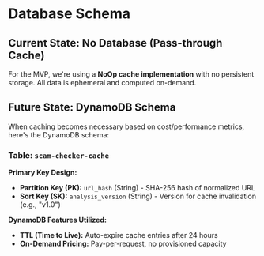 # Database Schema

## Current State: No Database (Pass-through Cache)

For the MVP, we're using a **NoOp cache implementation** with no persistent storage. All data is ephemeral and computed on-demand.

## Future State: DynamoDB Schema

When caching becomes necessary based on cost/performance metrics, here's the DynamoDB schema:

### Table: `scam-checker-cache`

**Primary Key Design:**
- **Partition Key (PK):** `url_hash` (String) - SHA-256 hash of normalized URL
- **Sort Key (SK):** `analysis_version` (String) - Version for cache invalidation (e.g., "v1.0")

**DynamoDB Features Utilized:**
- **TTL (Time to Live):** Auto-expire cache entries after 24 hours
- **On-Demand Pricing:** Pay-per-request, no provisioned capacity
